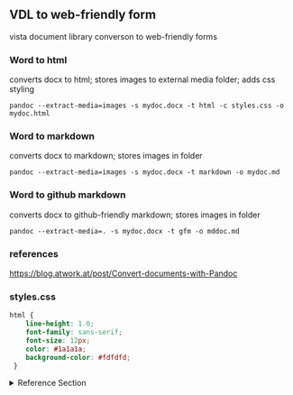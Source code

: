 ## VDL to web-friendly form
vista document library converson to web-friendly forms



### Word to html
converts docx to html; stores images to external media folder; adds css styling
```
pandoc --extract-media=images -s mydoc.docx -t html -c styles.css -o mydoc.html
```

### Word to markdown
converts docx to markdown; stores images in folder
```
pandoc --extract-media=images -s mydoc.docx -t markdown -o mydoc.md
```

### Word to github markdown
converts docx to github-friendly markdown; stores images in folder
```
pandoc --extract-media=. -s mydoc.docx -t gfm -o mddoc.md
```



### references
https://blog.atwork.at/post/Convert-documents-with-Pandoc


### styles.css
```css
html {
    line-height: 1.0;
    font-family: sans-serif;
    font-size: 12px;
    color: #1a1a1a;
    background-color: #fdfdfd;
 }
```


<details>
  <summary>Reference Section</summary> 
### Heading
  1. A numbered
  2. list
     * With some
     * Sub bullets
</details>
